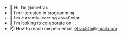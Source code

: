- 👋 Hi, I’m @mrefrax
- 👀 I’m interested in programming
- 🌱 I’m currently learning JavaScript 
- 💞️ I’m looking to collaborate on ...
- 📫 How to reach me pelo email: efrax515@gmail.com

<!---
mrefrax/mrefrax is a ✨ special ✨ repository because its `README.md` (this file) appears on your GitHub profile.
You can click the Preview link to take a look at your changes.
--->
